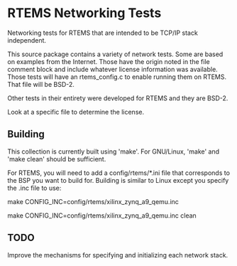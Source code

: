 # RTEMS Networking Tests

Networking tests for RTEMS that are intended to be TCP/IP stack independent. 

This source package contains a variety of network tests. Some are based
on examples from the Internet. Those have the origin noted in the file
comment block and include whatever license information was available.
Those tests will have an rtems_config.c to enable running them on RTEMS.
That file will be BSD-2.

Other tests in their entirety were developed for RTEMS and they are BSD-2.

Look at a specific file to determine the license.

## Building

This collection is currently built using 'make'. For GNU/Linux, 'make' and
'make clean' should be sufficient.

For RTEMS, you will need to add a config/rtems/*.ini file that corresponds 
to the BSP you want to build for. Building is similar to Linux except you
specify the .inc file to use:

make CONFIG_INC=config/rtems/xilinx_zynq_a9_qemu.inc

make CONFIG_INC=config/rtems/xilinx_zynq_a9_qemu.inc clean

## TODO

Improve the mechanisms for specifying and initializing each network stack.  


